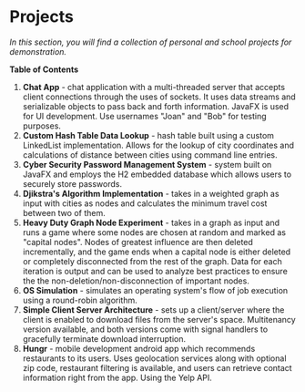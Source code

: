 # Projects

*In this section, you will find a collection of personal and school projects for demonstration.*

**Table of Contents**
1. **Chat App** - chat application with a multi-threaded server that accepts client connections through the uses of sockets. It uses data streams and serializable objects to pass back and forth information. JavaFX is used for UI development. Use usernames "Joan" and "Bob" for testing purposes.
2. **Custom Hash Table Data Lookup** - hash table built using a custom LinkedList implementation. Allows for the lookup of city coordinates and calculations of distance between cities using command line entries.
3. **Cyber Security Password Management System** - system built on JavaFX and employs the H2 embedded database which allows users to securely store passwords.
4. **Djikstra's Algorithm Implementation** - takes in a weighted graph as input with cities as nodes and calculates the minimum travel cost between two of them.
5. **Heavy Duty Graph Node Experiment** - takes in a graph as input and runs a game where some nodes are chosen at random and marked as "capital nodes". Nodes of greatest influence are then deleted incrementally, and the game ends when a capital node is either deleted or completely disconnected from the rest of the graph. Data for each iteration is output and can be used to analyze best practices to ensure the the non-deletion/non-disconnection of important nodes.
6. **OS Simulation** - simulates an operating system's flow of job execution using a round-robin algorithm.
7. **Simple Client Server Architecture** - sets up a client/server where the client is enabled to download files from the server's space. Multitenancy version available, and both versions come with signal handlers to gracefully terminate download interruption.
8. **Hungr** - mobile development android app which recommends restaurants to its users. Uses geolocation services along with optional zip code, restaurant filtering is available, and users can retrieve contact information right from the app. Using the Yelp API.
